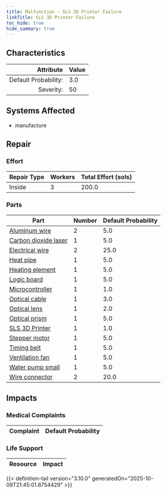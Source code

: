 ```yaml
---
title: Malfunction - SLS 3D Printer Failure
linkTitle: SLS 3D Printer Failure
toc_hide: true
hide_summary: true
---
```

<!-- This is generated by the MarsSim HelpGenertor, do not edit. -->

## Characteristics

| Attribute      | Value |
|--------:|:------|
|Default Probability:|3.0|
|Severity:|50|

## Systems Affected 
- manufacture

## Repair

### Effort
|Repair Type|Workers|Total Effort (sols)|
|---|---|---|
|Inside|3|200.0|

### Parts
|Part|Number|Default Probability|
|---|---|---|
|[Aluminum wire](/docs/definitions/part/aluminum-wire)|2|5.0|
|[Carbon dioxide laser](/docs/definitions/part/carbon-dioxide-laser)|1|5.0|
|[Electrical wire](/docs/definitions/part/electrical-wire)|2|25.0|
|[Heat pipe](/docs/definitions/part/heat-pipe)|1|5.0|
|[Heating element](/docs/definitions/part/heating-element)|1|5.0|
|[Logic board](/docs/definitions/part/logic-board)|1|5.0|
|[Microcontroller](/docs/definitions/part/microcontroller)|1|1.0|
|[Optical cable](/docs/definitions/part/optical-cable)|1|3.0|
|[Optical lens](/docs/definitions/part/optical-lens)|1|2.0|
|[Optical prism](/docs/definitions/part/optical-prism)|1|5.0|
|[SLS 3D Printer](/docs/definitions/part/sls-3d-printer)|1|1.0|
|[Stepper motor](/docs/definitions/part/stepper-motor)|1|5.0|
|[Timing belt](/docs/definitions/part/timing-belt)|1|5.0|
|[Ventilation fan](/docs/definitions/part/ventilation-fan)|1|5.0|
|[Water pump small](/docs/definitions/part/water-pump-small)|1|5.0|
|[Wire connector](/docs/definitions/part/wire-connector)|2|20.0|

## Impacts

### Medical Complaints
|Complaint|Default Probability|
|---|---|

### Life Support
|Resource|Impact|
|---|---|


{{< definition-tail version="3.10.0" generatedOn="2025-10-09T21:45:01.8754429" >}}

